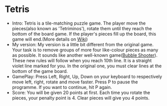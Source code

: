 # Tetris
* Intro: Tetris is a tile-matching puzzle game. The player move the pieces(also known as 'Tetriminos'), rotate them until they reach the bottom of the board game. If the player's pieces fill up the board, this game will end.(More details on [Wiki](https://en.wikipedia.org/wiki/Tetris))
* My version: My version is a little bit different from the original game. Your task is to  remove groups of more four like-colour pieces as many as possible. It sounds like another well-known game([Bubble Shooter](https://en.wikipedia.org/wiki/Bubble_Shooter)). These new rules will follow when you reach 10th line. It is a straight violet line marked for you. In the original one, you must clear lines at the bottom of the game board.   
* GamePlay: Press Left, Right, Up, Down on your keyboard to respectively move left, right, rotate and move faster. Press P to pause the programme. If you want to continue, hit P again.
* Score: You will be given 20 points at first. Each time you rotate the pieces, your penalty point is 4. Clear pieces will give you 4 points.  
